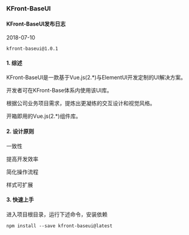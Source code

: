 ### KFront-BaseUI

#### KFront-BaseUI发布日志

2018-07-10

	kfront-baseui@1.0.1

#### 1. 综述

KFront-BaseUI是一款基于Vue.js(2.*)与ElementUI开发定制的UI解决方案。

开发者可在KFront-Base体系内使用该UI库。

根据公司业务项目需求，提炼出更凝练的交互设计和视觉风格。

开箱即用的Vue.js(2.*)组件库。

#### 2. 设计原则

一致性

提高开发效率

简化操作流程

样式可扩展

#### 3. 快速上手

进入项目根目录，运行下述命令，安装依赖

```
npm install --save kfront-baseui@latest
```
